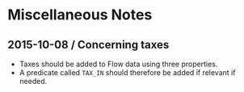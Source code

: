 # Miscellaneous Notes

## 2015-10-08 / Concerning taxes

* Taxes should be added to Flow data using three properties.
* A predicate called `TAX_IN` should therefore be added if relevant if needed.
